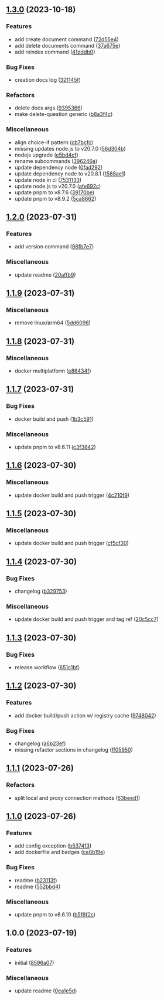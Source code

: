 

## [1.3.0](https://github.com/andreafspeziale/os-cli/compare/1.2.0...1.3.0) (2023-10-18)


### Features

* add create document command ([72d55e4](https://github.com/andreafspeziale/os-cli/commit/72d55e411c871adffd627c407ad18469c35ea3ca))
* add delete documents command ([37a675e](https://github.com/andreafspeziale/os-cli/commit/37a675e1776df3562beee2d43b5f9a92508525a0))
* add reindex command ([41dddb0](https://github.com/andreafspeziale/os-cli/commit/41dddb0bb6796daae3f84622d0e4c2ad45aaa8f9))


### Bug Fixes

* creation docs log ([321145f](https://github.com/andreafspeziale/os-cli/commit/321145f38334db2710b0da021c3eb2a5166d7682))


### Refactors

* delete docs args ([9395366](https://github.com/andreafspeziale/os-cli/commit/939536673a0102e171e5896642a07c132ea71dd1))
* make delete-question generic ([b8a3f4c](https://github.com/andreafspeziale/os-cli/commit/b8a3f4cb5b6e2b44deab693ab98471b1ad1d6034))


### Miscellaneous

* align choice-if pattern ([cb7bcfc](https://github.com/andreafspeziale/os-cli/commit/cb7bcfc75359409ba851aa290d12a824e255188d))
* missing updates node.js to v20.7.0 ([56d304b](https://github.com/andreafspeziale/os-cli/commit/56d304b891e77e94a2d040f33052895d7a5109e8))
* nodejs upgrade ([e5bd4cf](https://github.com/andreafspeziale/os-cli/commit/e5bd4cfd237a579c52a23dcbc430916acf4bdfdb))
* rename subcommands ([396246a](https://github.com/andreafspeziale/os-cli/commit/396246a963b302a3578e3b872998ccc1821e574a))
* update dependency node ([0fad292](https://github.com/andreafspeziale/os-cli/commit/0fad29236f666c3b4b09c0aba2b9f0cd5c39c325))
* update dependency node to v20.8.1 ([1588ae1](https://github.com/andreafspeziale/os-cli/commit/1588ae1399aa6e0bdb27d3a387317446452ff02c))
* update node in ci ([7531133](https://github.com/andreafspeziale/os-cli/commit/75311334320b0ffb9ade04795bf19410c4320df5))
* update node.js to v20.7.0 ([afe692c](https://github.com/andreafspeziale/os-cli/commit/afe692cd35a979c7faf82c45ad2f6236f5a03ca0))
* update pnpm to v8.7.6 ([39170be](https://github.com/andreafspeziale/os-cli/commit/39170be2c728fd5323eb4963a09a80e4a25239b5))
* update pnpm to v8.9.2 ([5ca8662](https://github.com/andreafspeziale/os-cli/commit/5ca8662a289a97f0ace88cab7a2abfcf15a205d9))

## [1.2.0](https://github.com/andreafspeziale/os-cli/compare/1.1.9...1.2.0) (2023-07-31)


### Features

* add version command ([98fb7e7](https://github.com/andreafspeziale/os-cli/commit/98fb7e73b4339627780bd77f5f551bb1d2f3c918))


### Miscellaneous

* update readme ([20affb9](https://github.com/andreafspeziale/os-cli/commit/20affb9a6f0fcce3c8ebf01617afd31cc5799b55))

## [1.1.9](https://github.com/andreafspeziale/os-cli/compare/1.1.8...1.1.9) (2023-07-31)


### Miscellaneous

* remove linux/arm64 ([5dd6098](https://github.com/andreafspeziale/os-cli/commit/5dd60986633924018fdd3c4048e4d9418d4bc359))

## [1.1.8](https://github.com/andreafspeziale/os-cli/compare/1.1.7...1.1.8) (2023-07-31)


### Miscellaneous

* docker multiplatform ([e86434f](https://github.com/andreafspeziale/os-cli/commit/e86434ff1f07570a7a25444ce77c744e712b32b5))

## [1.1.7](https://github.com/andreafspeziale/os-cli/compare/1.1.6...1.1.7) (2023-07-31)


### Bug Fixes

* docker build and push ([1b3c591](https://github.com/andreafspeziale/os-cli/commit/1b3c591907f22b87b2c0a8af07ac98e68bace9b5))


### Miscellaneous

* update pnpm to v8.6.11 ([c3f3842](https://github.com/andreafspeziale/os-cli/commit/c3f3842524dd6de8b751f61aea1240ab7246f867))

## [1.1.6](https://github.com/andreafspeziale/os-cli/compare/1.1.5...1.1.6) (2023-07-30)


### Miscellaneous

* update docker build and push trigger ([4c210f9](https://github.com/andreafspeziale/os-cli/commit/4c210f9adbfa4e24fb228184313c3b8e682fb1dd))

## [1.1.5](https://github.com/andreafspeziale/os-cli/compare/1.1.4...1.1.5) (2023-07-30)


### Miscellaneous

* update docker build and push trigger ([cf5cf30](https://github.com/andreafspeziale/os-cli/commit/cf5cf30a942875191f4b99318b60c55a20228f9d))

## [1.1.4](https://github.com/andreafspeziale/os-cli/compare/1.1.3...1.1.4) (2023-07-30)


### Bug Fixes

* changelog ([b329753](https://github.com/andreafspeziale/os-cli/commit/b329753117eb1f71dbbb5589328867df5ab70be0))


### Miscellaneous

* update docker build and push trigger and tag ref ([20c5cc7](https://github.com/andreafspeziale/os-cli/commit/20c5cc7cc9a39e396a8c62dcd4ae306fd1f74cda))

## [1.1.3](https://github.com/andreafspeziale/os-cli/compare/1.1.2...1.1.3) (2023-07-30)


### Bug Fixes

* release workflow ([651c1bf](https://github.com/andreafspeziale/os-cli/commit/651c1bf2a1d05b84f38e491f2869e4abbc78c086))

## [1.1.2](https://github.com/andreafspeziale/os-cli/compare/1.1.1...1.1.2) (2023-07-30)


### Features

* add docker build/push action w/ registry cache ([9748042](https://github.com/andreafspeziale/os-cli/commit/974804200be6b986dd25a103d147714ce7daff56))


### Bug Fixes

* changelog ([a6b23ef](https://github.com/andreafspeziale/os-cli/commit/a6b23ef57cf39022464d7fcc75105e9858c93a25))
* missing refactor sections in changelog ([ff05950](https://github.com/andreafspeziale/os-cli/commit/ff05950ac3d0de1b50faaf4418c1c88ad4e9dc52))

## [1.1.1](https://github.com/andreafspeziale/os-cli/compare/1.1.0...1.1.1) (2023-07-26)


### Refactors

* split local and proxy connection methods ([63beed1](https://github.com/andreafspeziale/os-cli/commit/63beed113aea666da1c005760080273fb1c9d0d3))

## [1.1.0](https://github.com/andreafspeziale/os-cli/compare/1.0.0...1.1.0) (2023-07-26)


### Features

* add config exception ([b537413](https://github.com/andreafspeziale/os-cli/commit/b5374136241906954f5408fb26926d4015ed2153))
* add dockerfile and badges ([ce8b19e](https://github.com/andreafspeziale/os-cli/commit/ce8b19e6d57a18a55314c84e1a3a111acaa06603))


### Bug Fixes

* readme ([b23113f](https://github.com/andreafspeziale/os-cli/commit/b23113f9c6ae078a467aa8d1630b0f35285e35e1))
* readme ([552bbd4](https://github.com/andreafspeziale/os-cli/commit/552bbd49aebab3c45e0a8b969c8db99a389a138c))


### Miscellaneous

* update pnpm to v8.6.10 ([b5f6f2c](https://github.com/andreafspeziale/os-cli/commit/b5f6f2c6fdac704d26dc5eb7433b11b71d93c374))

## 1.0.0 (2023-07-19)


### Features

* initial ([8596a07](https://github.com/andreafspeziale/os-cli/commit/8596a0712095ac1a00b7651a6c54b8bb6a5477d8))


### Miscellaneous

* update readme ([0ea1e5d](https://github.com/andreafspeziale/os-cli/commit/0ea1e5da7b413fe91489d438a2ff0052e7ce9647))